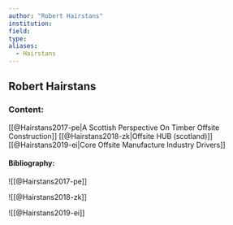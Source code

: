 ```yaml
---
author: "Robert Hairstans"
institution:
field:
type:
aliases:
  - Hairstans
---
```


## Robert Hairstans

### Content:
[[@Hairstans2017-pe|A Scottish Perspective On Timber Offsite Construction]]
[[@Hairstans2018-zk|Offsite HUB (scotland)]]
[[@Hairstans2019-ei|Core Offsite Manufacture Industry Drivers]]

#### Bibliography:

![[@Hairstans2017-pe]]

![[@Hairstans2018-zk]]

![[@Hairstans2019-ei]]
